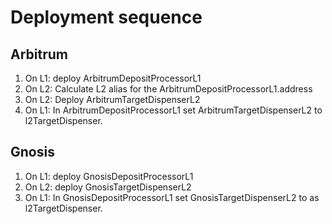 # Deployment sequence

## Arbitrum
1. On L1: deploy ArbitrumDepositProcessorL1
2. On L2: Calculate L2 alias for the ArbitrumDepositProcessorL1.address
3. On L2: Deploy ArbitrumTargetDispenserL2
4. On L1: In ArbitrumDepositProcessorL1 set ArbitrumTargetDispenserL2 to l2TargetDispenser.

## Gnosis
1. On L1: deploy GnosisDepositProcessorL1
2. On L2: deploy GnosisTargetDispenserL2
3. On L1: In GnosisDepositProcessorL1 set GnosisTargetDispenserL2 to as l2TargetDispenser.